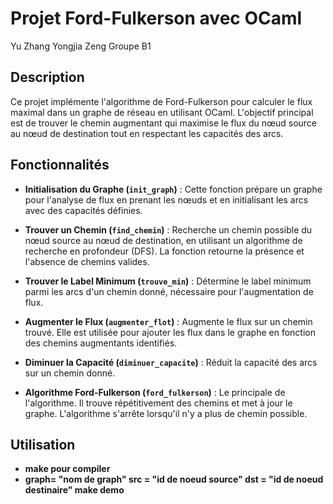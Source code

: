 # Projet Ford-Fulkerson avec OCaml
Yu Zhang 
Yongjia Zeng
Groupe B1

## Description

Ce projet implémente l'algorithme de Ford-Fulkerson pour calculer le flux maximal dans un graphe de réseau en utilisant OCaml. L'objectif principal est de trouver le chemin augmentant qui maximise le flux du nœud source au nœud de destination tout en respectant les capacités des arcs.

## Fonctionnalités

- **Initialisation du Graphe (`init_graph`)** : Cette fonction prépare un graphe pour l'analyse de flux en prenant les nœuds et en initialisant les arcs avec des capacités définies.

- **Trouver un Chemin (`find_chemin`)** : Recherche un chemin possible du nœud source au nœud de destination, en utilisant un algorithme de recherche en profondeur (DFS). La fonction retourne la présence et l'absence de chemins valides.

- **Trouver le Label Minimum (`trouve_min`)** : Détermine le label minimum parmi les arcs d'un chemin donné, nécessaire pour l'augmentation de flux.

- **Augmenter le Flux (`augmenter_flot`)** : Augmente le flux sur un chemin trouvé. Elle est utilisée pour ajouter les flux dans le graphe en fonction des chemins augmentants identifiés.

- **Diminuer la Capacité (`diminuer_capacite`)** : Réduit la capacité des arcs sur un chemin donné.

- **Algorithme Ford-Fulkerson (`ford_fulkerson`)** : Le principale de l'algorithme. Il trouve répétitivement des chemins et met à jour le graphe. L'algorithme s'arrête lorsqu'il n'y a plus de chemin possible.

## Utilisation

- **make pour compiler**
- **graph= "nom de graph" src = "id de noeud source" dst = "id de noeud destinaire" make demo**
